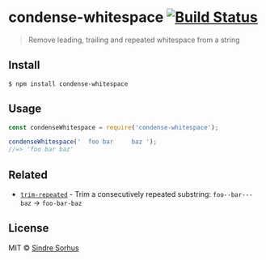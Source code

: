 # condense-whitespace [![Build Status](https://travis-ci.org/sindresorhus/condense-whitespace.svg?branch=master)](https://travis-ci.org/sindresorhus/condense-whitespace)

> Remove leading, trailing and repeated whitespace from a string


## Install

```
$ npm install condense-whitespace
```


## Usage

```js
const condenseWhitespace = require('condense-whitespace');

condenseWhitespace('  foo bar     baz ');
//=> 'foo bar baz'
```


## Related

- [`trim-repeated`](https://github.com/sindresorhus/trim-repeated) - Trim a consecutively repeated substring: `foo--bar---baz` → `foo-bar-baz`


## License

MIT © [Sindre Sorhus](https://sindresorhus.com)
